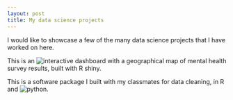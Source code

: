 ```yaml
---
layout: post
title: My data science projects
---
```


I would like to showcase a few of the many data science projects that I have worked on here.

This is an ![interactive dashboard](https://mikeymice.shinyapps.io/mentalhealth/) with a geographical map of mental health survey results, built with R shiny.

This is a software package I built with my classmates for data cleaning, in R and ![python](https://github.com/UBC-MDS/CleanPy).
